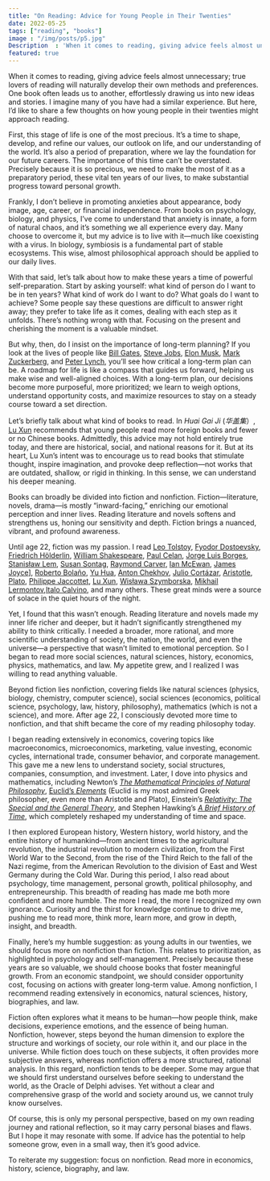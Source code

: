 ```yaml
---
title: "On Reading: Advice for Young People in Their Twenties"
date: 2022-05-25
tags: ["reading", "books"]
image : "/img/posts/p5.jpg"
Description  : 'When it comes to reading, giving advice feels almost unnecessary; ...'
featured: true
---
```


When it comes to reading, giving advice feels almost unnecessary; true lovers of reading will naturally develop their own methods and preferences. One book often leads us to another, effortlessly drawing us into new ideas and stories. I imagine many of you have had a similar experience. But here, I’d like to share a few thoughts on how young people in their twenties might approach reading.

First, this stage of life is one of the most precious. It’s a time to shape, develop, and refine our values, our outlook on life, and our understanding of the world. It’s also a period of preparation, where we lay the foundation for our future careers. The importance of this time can’t be overstated. Precisely because it is so precious, we need to make the most of it as a preparatory period, these vital ten years of our lives, to make substantial progress toward personal growth.

Frankly, I don’t believe in promoting anxieties about appearance, body image, age, career, or financial independence. From books on psychology, biology, and physics, I’ve come to understand that anxiety is innate, a form of natural chaos, and it’s something we all experience every day. Many choose to overcome it, but my advice is to live with it—much like coexisting with a virus. In biology, symbiosis is a fundamental part of stable ecosystems. This wise, almost philosophical approach should be applied to our daily lives.

With that said, let’s talk about how to make these years a time of powerful self-preparation. Start by asking yourself: what kind of person do I want to be in ten years? What kind of work do I want to do? What goals do I want to achieve? Some people say these questions are difficult to answer right away; they prefer to take life as it comes, dealing with each step as it unfolds. There’s nothing wrong with that. Focusing on the present and cherishing the moment is a valuable mindset.

But why, then, do I insist on the importance of long-term planning? If you look at the lives of people like [Bill Gates](https://en.wikipedia.org/wiki/Bill_Gates), [Steve Jobs](https://en.wikipedia.org/wiki/Steve_Jobs), [Elon Musk](https://en.wikipedia.org/wiki/Elon_Musk), [Mark Zuckerberg](https://en.wikipedia.org/wiki/Mark_Zuckerberg), and [Peter Lynch](https://en.wikipedia.org/wiki/Peter_Lynch), you’ll see how critical a long-term plan can be. A roadmap for life is like a compass that guides us forward, helping us make wise and well-aligned choices. With a long-term plan, our decisions become more purposeful, more prioritized; we learn to weigh options, understand opportunity costs, and maximize resources to stay on a steady course toward a set direction.

Let’s briefly talk about what kind of books to read. In *Huai Gai Ji* (*华盖集*）, [Lu Xun](https://en.wikipedia.org/wiki/Lu_Xun) recommends that young people read more foreign books and fewer or no Chinese books. Admittedly, this advice may not hold entirely true today, and there are historical, social, and national reasons for it. But at its heart, Lu Xun’s intent was to encourage us to read books that stimulate thought, inspire imagination, and provoke deep reflection—not works that are outdated, shallow, or rigid in thinking. In this sense, we can understand his deeper meaning.

Books can broadly be divided into fiction and nonfiction. Fiction—literature, novels, drama—is mostly “inward-facing,” enriching our emotional perception and inner lives. Reading literature and novels softens and strengthens us, honing our sensitivity and depth. Fiction brings a nuanced, vibrant, and profound awareness.

Until age 22, fiction was my passion. I read [Leo Tolstoy](https://en.wikipedia.org/wiki/Leo_Tolstoy), [Fyodor Dostoevsky](https://en.wikipedia.org/wiki/Fyodor_Dostoevsky), [Friedrich Hölderlin](https://en.wikipedia.org/wiki/Friedrich_H%C3%B6lderlin), [William Shakespeare](https://en.wikipedia.org/wiki/William_Shakespeare), [Paul Celan](https://en.wikipedia.org/wiki/Paul_Celan), [Jorge Luis Borges](https://en.wikipedia.org/wiki/Jorge_Luis_Borges), [Stanisław Lem](https://en.wikipedia.org/wiki/Stanis%C5%82aw_Lem), [Susan Sontag](https://en.wikipedia.org/wiki/Susan_Sontag), [Raymond Carver](https://en.wikipedia.org/wiki/Raymond_Carver), [Ian McEwan](https://en.wikipedia.org/wiki/Ian_McEwan), [James Joyce](https://en.wikipedia.org/wiki/James_Joyce)], [Roberto Bolaño](https://en.wikipedia.org/wiki/Roberto_Bola%C3%B1o), [Yu Hua](https://en.wikipedia.org/wiki/Yu_Hua), [Anton Chekhov](https://en.wikipedia.org/wiki/Anton_Chekhov), [Julio Cortázar](https://en.wikipedia.org/wiki/Julio_Cort%C3%A1zar), [Aristotle](https://en.wikipedia.org/wiki/Aristotle), [Plato](https://en.wikipedia.org/wiki/Plato), [Philippe Jaccottet](https://en.wikipedia.org/wiki/Philippe_Jaccottet), [Lu Xun](https://en.wikipedia.org/wiki/Lu_Xun), [Wisława Szymborska](https://en.wikipedia.org/wiki/Wis%C5%82awa_Szymborska), [Mikhail Lermontov](https://en.wikipedia.org/wiki/Mikhail_Lermontov),[Italo Calvino](https://en.wikipedia.org/wiki/Italo_Calvino), and many others. These great minds were a source of solace in the quiet hours of the night.

Yet, I found that this wasn’t enough. Reading literature and novels made my inner life richer and deeper, but it hadn’t significantly strengthened my ability to think critically. I needed a broader, more rational, and more scientific understanding of society, the nation, the world, and even the universe—a perspective that wasn’t limited to emotional perception. So I began to read more social sciences, natural sciences, history, economics, physics, mathematics, and law. My appetite grew, and I realized I was willing to read anything valuable.

Beyond fiction lies nonfiction, covering fields like natural sciences (physics, biology, chemistry, computer science), social sciences (economics, political science, psychology, law, history, philosophy), mathematics (which is not a science), and more. After age 22, I consciously devoted more time to nonfiction, and that shift became the core of my reading philosophy today.

I began reading extensively in economics, covering topics like macroeconomics, microeconomics, marketing, value investing, economic cycles, international trade, consumer behavior, and corporate management. This gave me a new lens to understand society, social structures, companies, consumption, and investment. Later, I dove into physics and mathematics, including Newton’s [*The Mathematical Principles of Natural Philosophy*](https://en.wikisource.org/wiki/The_Mathematical_Principles_of_Natural_Philosophy), [Euclid’s *Elements*](https://en.wikipedia.org/wiki/Euclid%27s_Elements) (Euclid is my most admired Greek philosopher, even more than Aristotle and Plato), Einstein’s [*Relativity: The Special and the General Theory*](https://en.wikipedia.org/wiki/Relativity:_The_Special_and_the_General_Theory), and Stephen Hawking’s [*A Brief History of Time*](https://en.wikipedia.org/wiki/A_Brief_History_of_Time), which completely reshaped my understanding of time and space.

I then explored European history, Western history, world history, and the entire history of humankind—from ancient times to the agricultural revolution, the industrial revolution to modern civilization, from the First World War to the Second, from the rise of the Third Reich to the fall of the Nazi regime, from the American Revolution to the division of East and West Germany during the Cold War. During this period, I also read about psychology, time management, personal growth, political philosophy, and entrepreneurship. This breadth of reading has made me both more confident and more humble. The more I read, the more I recognized my own ignorance. Curiosity and the thirst for knowledge continue to drive me, pushing me to read more, think more, learn more, and grow in depth, insight, and breadth.

Finally, here’s my humble suggestion: as young adults in our twenties, we should focus more on nonfiction than fiction. This relates to prioritization, as highlighted in psychology and self-management. Precisely because these years are so valuable, we should choose books that foster meaningful growth. From an economic standpoint, we should consider opportunity cost, focusing on actions with greater long-term value. Among nonfiction, I recommend reading extensively in economics, natural sciences, history, biographies, and law.

Fiction often explores what it means to be human—how people think, make decisions, experience emotions, and the essence of being human. Nonfiction, however, steps beyond the human dimension to explore the structure and workings of society, our role within it, and our place in the universe. While fiction does touch on these subjects, it often provides more subjective answers, whereas nonfiction offers a more structured, rational analysis. In this regard, nonfiction tends to be deeper. Some may argue that we should first understand ourselves before seeking to understand the world, as the Oracle of Delphi advises. Yet without a clear and comprehensive grasp of the world and society around us, we cannot truly know ourselves.

Of course, this is only my personal perspective, based on my own reading journey and rational reflection, so it may carry personal biases and flaws. But I hope it may resonate with some. If advice has the potential to help someone grow, even in a small way, then it’s good advice.

To reiterate my suggestion: focus on nonfiction. Read more in economics, history, science, biography, and law.
